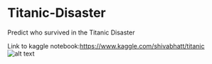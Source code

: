 # Titanic-Disaster
Predict who survived in the Titanic Disaster

Link to kaggle notebook:https://www.kaggle.com/shivabhatt/titanic
![alt text](https://images.search.yahoo.com/search/images?p=titanic+disaster+picture&fr=mcafee&imgurl=https%3A%2F%2Fimages.immediate.co.uk%2Fvolatile%2Fsites%2F7%2F2018%2F01%2Ftitanic-2edfdc0.jpg%3Fquality%3D90%26resize%3D620%2C413#id=16&iurl=https%3A%2F%2Fd.ibtimes.co.uk%2Fen%2Ffull%2F257614%2Fmore-1500-people-died-after-titanic-sank-15-april-1912.jpg&action=click)
